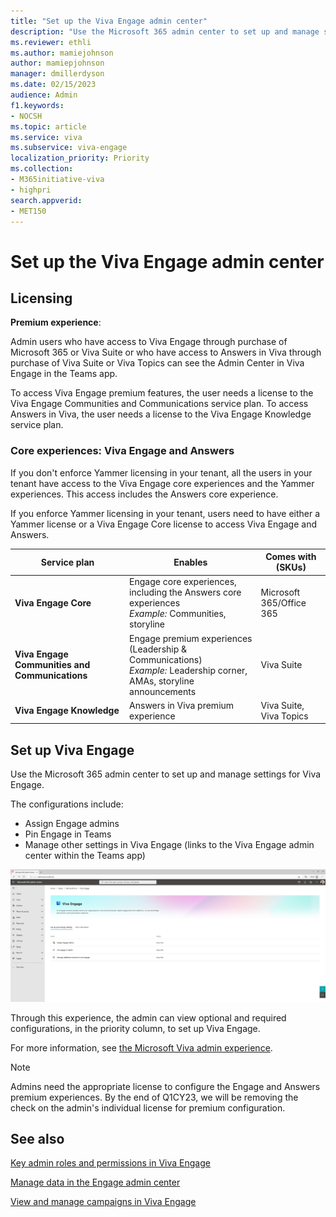 ```yaml
---
title: "Set up the Viva Engage admin center"
description: "Use the Microsoft 365 admin center to set up and manage settings for your organization and employees in Viva Engage."
ms.reviewer: ethli
ms.author: mamiejohnson
author: mamiepjohnson
manager: dmillerdyson
ms.date: 02/15/2023
audience: Admin
f1.keywords:
- NOCSH
ms.topic: article
ms.service: viva
ms.subservice: viva-engage
localization_priority: Priority
ms.collection:  
- M365initiative-viva
- highpri
search.appverid:
- MET150
---
```


# Set up the Viva Engage admin center

## Licensing

**Premium experience**:

Admin users who have access to Viva Engage through purchase of Microsoft 365 or Viva Suite or who have access to Answers in Viva through purchase of Viva Suite or Viva Topics can see the Admin Center in Viva Engage in the Teams app.

To access Viva Engage premium features, the user needs a license to the Viva Engage Communities and Communications service plan. To access Answers in Viva, the user needs a license to the Viva Engage Knowledge service plan.

### Core experiences: Viva Engage and Answers

If you don't enforce Yammer licensing in your tenant, all the users in your tenant have access to the Viva Engage core experiences and the Yammer experiences. This access includes the Answers core experience.  

If you enforce Yammer licensing in your tenant, users need to have either a Yammer license or a Viva Engage Core license to access Viva Engage and Answers.

|Service plan |Enables |Comes with (SKUs)|
|-------------------|---------|-------|
|**Viva Engage Core**|Engage core experiences, including the Answers core experiences  <br> *Example:* Communities, storyline |Microsoft 365/Office 365|
|**Viva Engage Communities and Communications**|Engage premium experiences (Leadership & Communications) <br> *Example:* Leadership corner, AMAs, storyline announcements |Viva Suite|
|**Viva Engage Knowledge**|Answers in Viva premium experience |Viva Suite, Viva Topics|

## Set up Viva Engage
Use the Microsoft 365 admin center to set up and manage settings for Viva Engage.  

The configurations include:  
- Assign Engage admins 
- Pin Engage in Teams  
- Manage other settings in Viva Engage (links to the Viva Engage admin center within the Teams app)

[![Screen shot of the Microsoft 365 admin center.](/viva/media/engage/admin/m365-ac-ve.jpg)](/viva/media/engage/admin/m365-ac-ve.jpg#lightbox)

Through this experience, the admin can view optional and required configurations, in the priority column, to set up Viva Engage.  

For more information, see [the Microsoft Viva admin experience](/viva/new-microsoft-viva-admin-experience).

>[!NOTE]
> Admins need the appropriate license to configure the Engage and Answers premium experiences. By the end of Q1CY23, we will be removing the check on the admin's individual license for premium configuration.

## See also

[Key admin roles and permissions in Viva Engage](/viva/engage/eac-key-admin-roles-permissions)

[Manage data in the Engage admin center](/Viva/engage/eac-as-manage-data)

[View and manage campaigns in Viva Engage](/Viva/engage/campaigns)
